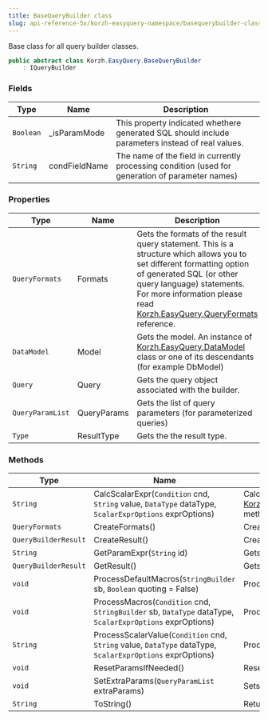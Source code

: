 ```yaml
---
title: BaseQueryBuilder class
slug: api-reference-5x/korzh-easyquery-namespace/basequerybuilder-class
---
```


Base class for all query builder classes.
```csharp
public abstract class Korzh.EasyQuery.BaseQueryBuilder
    : IQueryBuilder

```

### Fields

| Type | Name | Description | 
| --- | --- | --- | 
| `Boolean` | _isParamMode | This property indicated whethere generated SQL should include parameters instead of real values. | 
| `String` | condFieldName | The name of the field in currently processing condition (used for generation of parameter names) | 


### Properties

| Type | Name | Description | 
| --- | --- | --- | 
| `QueryFormats` | Formats | Gets the formats of the result query statement.  This is a structure which allows you to set different formatting option of generated SQL (or other query language) statements.  For more information please read [Korzh.EasyQuery.QueryFormats](//easyquery/docs/api-reference-5x/korzh-easyquery-namespace/queryformats-class) reference. | 
| `DataModel` | Model | Gets the model. An instance of [Korzh.EasyQuery.DataModel](//easyquery/docs/api-reference-5x/korzh-easyquery-namespace/datamodel-class) class or one of its descendants (for example DbModel) | 
| `Query` | Query | Gets the query object associated with the builder. | 
| `QueryParamList` | QueryParams | Gets the list of query parameters (for parameterized queries) | 
| `Type` | ResultType | Gets the the result type. | 


### Methods

| Type | Name | Description | 
| --- | --- | --- | 
| `String` | CalcScalarExpr(`Condition` cnd, `String` value, `DataType` dataType, `ScalarExprOptions` exprOptions) | Calculates the scalar value and returns SQL (or other query language) expression.  This function replaces all macros with their real values first and then call [Korzh.EasyQuery.BaseQueryBuilder.ProcessScalarValue(Korzh.EasyQuery.Condition,System.String,Korzh.EasyQuery.DataType,Korzh.EasyQuery.ScalarExprOptions)](//easyquery/docs/api-reference-5x/korzh-easyquery-namespace/basequerybuilder-class) method to get the result. | 
| `QueryFormats` | CreateFormats() | Creates [Korzh.EasyQuery.QueryFormats](//easyquery/docs/api-reference-5x/korzh-easyquery-namespace/queryformats-class) object compatible with this type of query builder.  Should be overriden in descendant classes | 
| `QueryBuilderResult` | CreateResult() | Creates the result object. | 
| `String` | GetParamExpr(`String` id) | Gets the parameter expression. | 
| `QueryBuilderResult` | GetResult() | Gets the result object.  It could be some SQL statement or and an IQueryable object created by LINQ query builder. | 
| `void` | ProcessDefaultMacros(`StringBuilder` sb, `Boolean` quoting = False) | Processes the default macros such as ${{Today}}, ${{True}} and others. | 
| `void` | ProcessMacros(`Condition` cnd, `StringBuilder` sb, `DataType` dataType, `ScalarExprOptions` exprOptions) | Processes the macro values (both user-defined and default) | 
| `String` | ProcessScalarValue(`Condition` cnd, `String` value, `DataType` dataType, `ScalarExprOptions` exprOptions) | Processes the scalar value and returns SQL (or other query language) expression. | 
| `void` | ResetParamsIfNeeded() | Reset the list of parameters if its necessary | 
| `void` | SetExtraParams(`QueryParamList` extraParams) | Sets the list of extra parameters (mainly for sub-queries) | 
| `String` | ToString() | Returns a `System.String` that represents this instance. |